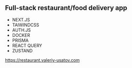## Full-stack restaurant/food delivery app 
- NEXT.JS
- TAIWINDCSS
- AUTH.JS
- DOCKER
- PRISMA
- REACT QUERY
- ZUSTAND
  
https://restaurant.valeriy-usatov.com
